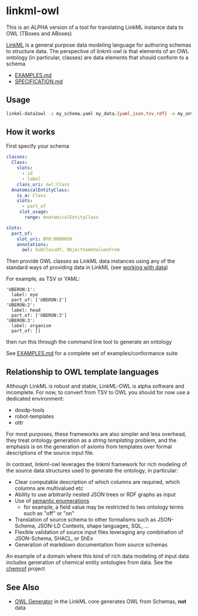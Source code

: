 # linkml-owl

This is an ALPHA version of a tool for translating LinkML instance data to OWL (TBoxes and ABoxes)

[LinkML](https://linkml/io/linkml) is a general purpose data modeling
language for authoring schemas to structure data. The perspective of
linkml-owl is that elements of an OWL ontology (in particular,
classes) are data elements that should conform to a schema

* [EXAMPLES.md](EXAMPLES.md)
* [SPECIFICATION.md](SPECIFICATION.md)

## Usage

```bash
linkml-data2owl -s my_schema.yaml my_data.{yaml,json,tsv,rdf} -o my_ontology.owl.ttl 
```

## How it works

First specify your schema

```yaml
classes:
  Class:
    slots:
      - id
      - label
    class_uri: owl:Class
  AnatomicalEntityClass:
    is_a: Class
    slots:
      - part_of
     slot_usage:
       range: AnatomicalEntityClass

slots:
  part_of:
    slot_uri: BFO:0000050
    annotations:
      owl: SubClassOf, ObjectSomeValuesFrom
```

Then provide OWL classes as LinkML data instances using any of the standard ways of providing data in LinkML (see [working with data](https://linkml.io/linkml/data/index.html))

For example, as TSV or YAML:

```
'UBERON:1':
  label: eye
  part_of: ['UBERON:2']
'UBERON:2':
  label: head
  part_of: ['UBERON:3']
'UBERON:3':
  label: organism
  part_of: []
```

then run this through the command line tool to generate an ontology

See [EXAMPLES.md](EXAMPLES.md) for a complete set of examples/conformance suite


## Relationship to OWL template languages

Although LinkML is robust and stable, LinkML-OWL is alpha software and incomplete. For now, to convert from TSV to OWL you should for now use a dedicated environment:

 * dosdp-tools
 * robot-templates
 * ottr

For most purposes, these frameworks are also simpler and less
overhead, they treat ontology generation as a *string templating*
problem, and the emphasis is on the generation of axioms from
templates over formal descriptions of the source input file.

In contrast, linkml-owl leverages the linkml framework for rich
modeling of the source data structures used to generate the ontology,
in particular:

 * Clear computable description of which columns are required, which columns are multivalued etc
 * Ability to use arbitrarily nested JSON trees or RDF graphs as input
 * Use of [semantic enumerations](https://linkml.io/linkml/intro/tutorial06.html)
    - for example, a field value may be restricted to two ontology terms such as "off" or "on"
 * Translation of source schema to other formalisms such as JSON-Schema, JSON-LD Contexts, shape languages, SQL, ...
 * Flexible validation of source input files leveraging any combination of JSON-Schema, SHACL, or ShEx
 * Generation of markdown documentation from source schemas

An example of a domain where this kind of rich data modeling of input
data includes generation of chemical entity ontologies from data. See
the [chemrof](https://chemkg.github.io/chemrof/) project

## See Also

* [OWL Generator](https://linkml.io/linkml/generators/owl.html) in the LinkML core generates OWL from Schemas, **not** data
